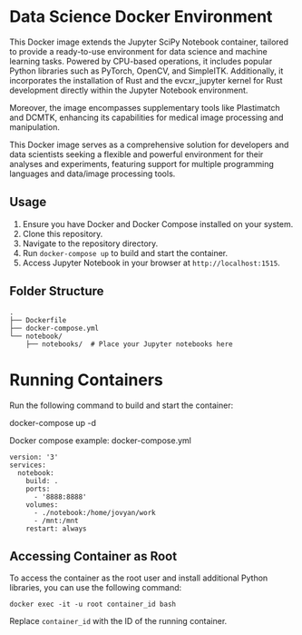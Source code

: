 # Data Science Docker Environment

This Docker image extends the Jupyter SciPy Notebook container, tailored to provide a ready-to-use environment for data science and machine learning tasks. Powered by CPU-based operations, it includes popular Python libraries such as PyTorch, OpenCV, and SimpleITK. Additionally, it incorporates the installation of Rust and the evcxr_jupyter kernel for Rust development directly within the Jupyter Notebook environment.

Moreover, the image encompasses supplementary tools like Plastimatch and DCMTK, enhancing its capabilities for medical image processing and manipulation.

This Docker image serves as a comprehensive solution for developers and data scientists seeking a flexible and powerful environment for their analyses and experiments, featuring support for multiple programming languages and data/image processing tools.


## Usage

1.  Ensure you have Docker and Docker Compose installed on your system.
2.  Clone this repository.
3.  Navigate to the repository directory.
4.  Run `docker-compose up` to build and start the container.
5.  Access Jupyter Notebook in your browser at `http://localhost:1515`.

## Folder Structure

    .
    ├── Dockerfile
    ├── docker-compose.yml
    └── notebook/
        ├── notebooks/  # Place your Jupyter notebooks here
    
# Running Containers

Run the following command to build and start the container:

  docker-compose up -d 

Docker compose example: docker-compose.yml

    version: '3'
    services:
      notebook:
        build: .
        ports:
          - '8888:8888'
        volumes:
          - ./notebook:/home/jovyan/work
          - /mnt:/mnt
        restart: always

## Accessing Container as Root

To access the container as the root user and install additional Python libraries, you can use the following command:

    docker exec -it -u root container_id bash

Replace `container_id` with the ID of the running container.

